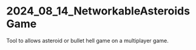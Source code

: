 # 2024_08_14_NetworkableAsteroidsGame
Tool to allows asteroid or bullet hell game on a multiplayer game.
